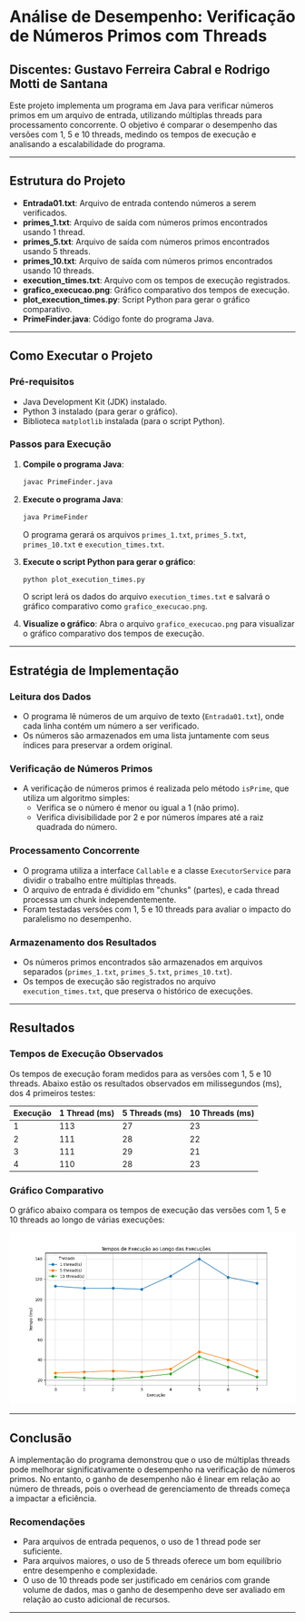 # Análise de Desempenho: Verificação de Números Primos com Threads

## Discentes: Gustavo Ferreira Cabral e Rodrigo Motti de Santana

Este projeto implementa um programa em Java para verificar números primos em um arquivo de entrada, utilizando múltiplas threads para processamento concorrente. O objetivo é comparar o desempenho das versões com 1, 5 e 10 threads, medindo os tempos de execução e analisando a escalabilidade do programa.

---

## Estrutura do Projeto

- **Entrada01.txt**: Arquivo de entrada contendo números a serem verificados.
- **primes_1.txt**: Arquivo de saída com números primos encontrados usando 1 thread.
- **primes_5.txt**: Arquivo de saída com números primos encontrados usando 5 threads.
- **primes_10.txt**: Arquivo de saída com números primos encontrados usando 10 threads.
- **execution_times.txt**: Arquivo com os tempos de execução registrados.
- **grafico_execucao.png**: Gráfico comparativo dos tempos de execução.
- **plot_execution_times.py**: Script Python para gerar o gráfico comparativo.
- **PrimeFinder.java**: Código fonte do programa Java.

---

## Como Executar o Projeto

### Pré-requisitos
- Java Development Kit (JDK) instalado.
- Python 3 instalado (para gerar o gráfico).
- Biblioteca `matplotlib` instalada (para o script Python).

### Passos para Execução

1. **Compile o programa Java**:
   ```bash
   javac PrimeFinder.java
   ```

2. **Execute o programa Java**:
   ```bash
   java PrimeFinder
   ```

   O programa gerará os arquivos `primes_1.txt`, `primes_5.txt`, `primes_10.txt` e `execution_times.txt`.

3. **Execute o script Python para gerar o gráfico**:
   ```bash
   python plot_execution_times.py
   ```

   O script lerá os dados do arquivo `execution_times.txt` e salvará o gráfico comparativo como `grafico_execucao.png`.

4. **Visualize o gráfico**:
   Abra o arquivo `grafico_execucao.png` para visualizar o gráfico comparativo dos tempos de execução.

---

## Estratégia de Implementação

### Leitura dos Dados
- O programa lê números de um arquivo de texto (`Entrada01.txt`), onde cada linha contém um número a ser verificado.
- Os números são armazenados em uma lista juntamente com seus índices para preservar a ordem original.

### Verificação de Números Primos
- A verificação de números primos é realizada pelo método `isPrime`, que utiliza um algoritmo simples:
  - Verifica se o número é menor ou igual a 1 (não primo).
  - Verifica divisibilidade por 2 e por números ímpares até a raiz quadrada do número.

### Processamento Concorrente
- O programa utiliza a interface `Callable` e a classe `ExecutorService` para dividir o trabalho entre múltiplas threads.
- O arquivo de entrada é dividido em "chunks" (partes), e cada thread processa um chunk independentemente.
- Foram testadas versões com 1, 5 e 10 threads para avaliar o impacto do paralelismo no desempenho.

### Armazenamento dos Resultados
- Os números primos encontrados são armazenados em arquivos separados (`primes_1.txt`, `primes_5.txt`, `primes_10.txt`).
- Os tempos de execução são registrados no arquivo `execution_times.txt`, que preserva o histórico de execuções.

---

## Resultados

### Tempos de Execução Observados
Os tempos de execução foram medidos para as versões com 1, 5 e 10 threads. Abaixo estão os resultados observados em milissegundos (ms), dos 4 primeiros  testes:

| Execução | 1 Thread (ms)| 5 Threads (ms)| 10 Threads (ms) |
|----------|--------------|---------------|-----------------|
| 1        | 113          | 27            | 23              |
| 2        | 111          | 28            | 22              |
| 3        | 111          | 29            | 21              |
| 4        | 110          | 28            | 23              |

### Gráfico Comparativo
O gráfico abaixo compara os tempos de execução das versões com 1, 5 e 10 threads ao longo de várias execuções:

![Gráfico de Execução](grafico_execucao.png)

---

## Conclusão

A implementação do programa demonstrou que o uso de múltiplas threads pode melhorar significativamente o desempenho na verificação de números primos. No entanto, o ganho de desempenho não é linear em relação ao número de threads, pois o overhead de gerenciamento de threads começa a impactar a eficiência.

### Recomendações
- Para arquivos de entrada pequenos, o uso de 1 thread pode ser suficiente.
- Para arquivos maiores, o uso de 5 threads oferece um bom equilíbrio entre desempenho e complexidade.
- O uso de 10 threads pode ser justificado em cenários com grande volume de dados, mas o ganho de desempenho deve ser avaliado em relação ao custo adicional de recursos.

---
